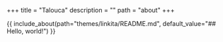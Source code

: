 +++
title = "Talouca"
description = ""
path = "about"
+++

{{ include_about(path="themes/linkita/README.md", default_value="## Hello, world!") }}